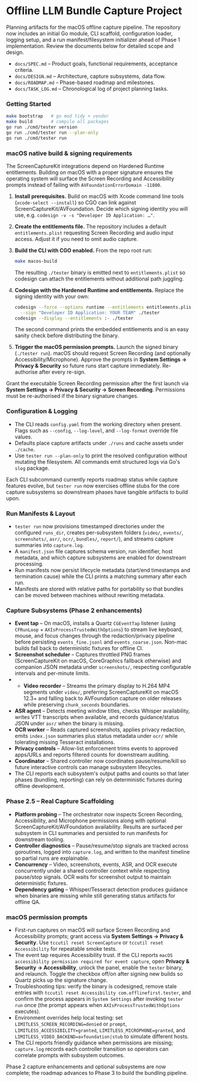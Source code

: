 # Offline LLM Bundle Capture Project

Planning artifacts for the macOS offline capture pipeline. The repository now includes an initial Go module, CLI scaffold, configuration loader, logging setup, and a run manifest/filesystem initializer ahead of Phase 1 implementation. Review the documents below for detailed scope and design.

- `docs/SPEC.md` – Product goals, functional requirements, acceptance criteria.
- `docs/DESIGN.md` – Architecture, capture subsystems, data flow.
- `docs/ROADMAP.md` – Phase-based roadmap and milestones.
- `docs/TASK_LOG.md` – Chronological log of project planning tasks.

### Getting Started

```bash
make bootstrap   # go mod tidy + vendor
make build       # compile all packages
go run ./cmd/tester version
go run ./cmd/tester run --plan-only
go run ./cmd/tester run
```

### macOS native build & signing requirements

The ScreenCaptureKit integrations depend on Hardened Runtime entitlements. Building on macOS with a proper signature ensures the operating system will surface the Screen Recording and Accessibility prompts instead of failing with `AVFoundationErrorDomain -11800`.

1. **Install prerequisites.** Build on macOS with Xcode command line tools (`xcode-select --install`) so CGO can link against ScreenCaptureKit/AVFoundation. Decide which signing identity you will use, e.g. `codesign -v -s "Developer ID Application: …"`.
2. **Create the entitlements file.** The repository includes a default `entitlements.plist` requesting Screen Recording and audio input access. Adjust it if you need to omit audio capture.
3. **Build the CLI with CGO enabled.** From the repo root run:

   ```bash
   make macos-build
   ```

   The resulting `./tester` binary is emitted next to `entitlements.plist` so codesign can attach the entitlements without additional path juggling.
4. **Codesign with the Hardened Runtime and entitlements.** Replace the signing identity with your own:

   ```bash
   codesign --force --options runtime --entitlements entitlements.plist \
     --sign "Developer ID Application: YOUR TEAM" ./tester
   codesign --display --entitlements :- ./tester
   ```

   The second command prints the embedded entitlements and is an easy sanity check before distributing the binary.
5. **Trigger the macOS permission prompts.** Launch the signed binary (`./tester run`). macOS should request Screen Recording (and optionally Accessibility/Microphone). Approve the prompts in **System Settings → Privacy & Security** so future runs start capture immediately. Re-authorise after every re-sign.

Grant the executable Screen Recording permission after the first launch via **System Settings → Privacy & Security → Screen Recording**. Permissions must be re-authorised if the binary signature changes.

### Configuration & Logging

- The CLI reads `config.yaml` from the working directory when present. Flags such as `--config`, `--log-level`, and `--log-format` override file values.
- Defaults place capture artifacts under `./runs` and cache assets under `./cache`.
- Use `tester run --plan-only` to print the resolved configuration without mutating the filesystem. All commands emit structured logs via Go's `slog` package.

Each CLI subcommand currently reports roadmap status while capture features evolve, but `tester run` now exercises offline stubs for the core capture subsystems so downstream phases have tangible artifacts to build upon.

### Run Manifests & Layout

- `tester run` now provisions timestamped directories under the configured `runs_dir`, creates per-subsystem folders (`video/`, `events/`, `screenshots/`, `asr/`, `ocr/`, `bundles/`, `report/`), and streams capture summaries into `capture.log`.
- A `manifest.json` file captures schema version, run identifier, host metadata, and which capture subsystems are enabled for downstream processing.
- Run manifests now persist lifecycle metadata (start/end timestamps and termination cause) while the CLI prints a matching summary after each run.
- Manifests are stored with relative paths for portability so that bundles can be moved between machines without rewriting metadata.

### Capture Subsystems (Phase 2 enhancements)


- **Event tap** – On macOS, installs a Quartz `CGEventTap` listener (using `CFRunLoop` + `AXIsProcessTrustedWithOptions`) to stream live keyboard, mouse, and focus changes through the redaction/privacy pipeline before persisting `events_fine.jsonl` and `events_coarse.json`. Non-mac builds fall back to deterministic fixtures for offline CI.
- **Screenshot scheduler** – Captures throttled PNG frames (ScreenCaptureKit on macOS, CoreGraphics fallback otherwise) and companion JSON metadata under `screenshots/`, respecting configurable intervals and per-minute limits.
- - **Video recorder** – Streams the primary display to H.264 MP4 segments under `video/`, preferring ScreenCaptureKit on macOS 12.3+ and falling back to AVFoundation capture on older releases while preserving `chunk_seconds` boundaries.
- **ASR agent** – Detects meeting window titles, checks Whisper availability, writes VTT transcripts when available, and records guidance/status JSON under `asr/` when the binary is missing.
- **OCR worker** – Reads captured screenshots, applies privacy redaction, emits `index.json` summaries plus status metadata under `ocr/` while tolerating missing Tesseract installations.
- **Privacy controls** – Allow-list enforcement trims events to approved apps/URLs and reports filtered counts for downstream auditing.
- **Coordinator** – Shared controller now coordinates pause/resume/kill so future interactive controls can manage subsystem lifecycles.
- The CLI reports each subsystem's output paths and counts so that later phases (bundling, reporting) can rely on deterministic fixtures during offline development.

### Phase 2.5 – Real Capture Scaffolding

- **Platform probing** – The orchestrator now inspects Screen Recording, Accessibility, and Microphone permissions along with optional ScreenCaptureKit/AVFoundation availability. Results are surfaced per subsystem in CLI summaries and persisted to run manifests for downstream tooling.
- **Controller diagnostics** – Pause/resume/stop signals are tracked across goroutines, logged into `capture.log`, and written to the manifest timeline so partial runs are explainable.
- **Concurrency** – Video, screenshots, events, ASR, and OCR execute concurrently under a shared controller context while respecting pause/stop signals. OCR waits for screenshot output to maintain deterministic fixtures.
- **Dependency gating** – Whisper/Tesseract detection produces guidance when binaries are missing while still generating status artifacts for offline QA.

### macOS permission prompts

- First-run captures on macOS will surface Screen Recording and Accessibility prompts; grant access via **System Settings → Privacy & Security**. Use `tccutil reset ScreenCapture` or `tccutil reset Accessibility` for repeatable smoke tests.
- The event tap requires Accessibility trust. If the CLI reports `macOS accessibility permission required for event capture`, open **Privacy & Security → Accessibility**, unlock the panel, enable the `tester` binary, and relaunch. Toggle the checkbox off/on after signing new builds so Quartz picks up the signature change.
- Troubleshooting tips: verify the binary is codesigned, remove stale entries with `tccutil reset Accessibility com.offlinefirst.tester`, and confirm the process appears in `System Settings` after invoking `tester run` once (the prompt appears when `AXIsProcessTrustedWithOptions` executes).
- Environment overrides help local testing: set `LIMITLESS_SCREEN_RECORDING=denied` or `prompt`, `LIMITLESS_ACCESSIBILITY=granted`, `LIMITLESS_MICROPHONE=granted`, and `LIMITLESS_VIDEO_BACKEND=avfoundation|stub` to simulate different hosts.
- The CLI reports friendly guidance when permissions are missing; `capture.log` records each controller transition so operators can correlate prompts with subsystem outcomes.

Phase 2 capture enhancements and optional subsystems are now complete; the roadmap advances to Phase 3 to build the bundling pipeline.

